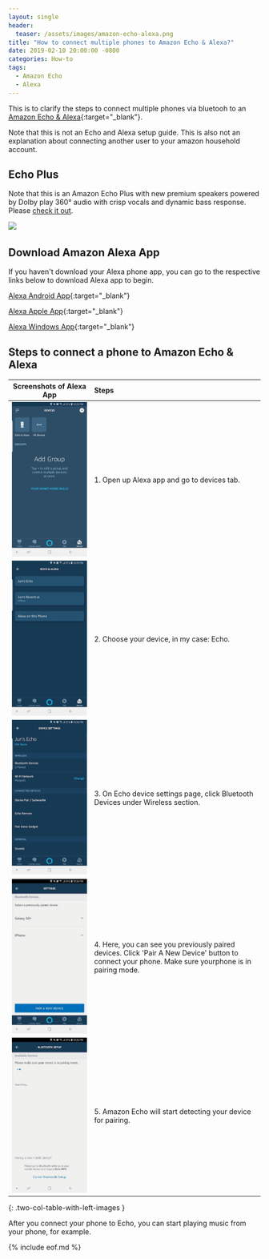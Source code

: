 ```yaml
---
layout: single
header:
  teaser: /assets/images/amazon-echo-alexa.png
title: "How to connect multiple phones to Amazon Echo & Alexa?"
date: 2019-02-10 20:00:00 -0800
categories: How-to
tags:
  - Amazon Echo
  - Alexa
---
```

This is to clarify the steps to connect multiple phones via bluetooh to an [Amazon Echo & Alexa](https://amzn.to/2VJmF4O){:target="_blank"}.

Note that this is not an Echo and Alexa setup guide. This is also not an explanation about connecting another user to your amazon household account.

## Echo Plus
Note that this is an Amazon Echo Plus with new premium speakers powered by Dolby play 360° audio with crisp vocals and dynamic bass response. Please <a target="_blank" href="https://amzn.to/2lsZD5y">check it out</a>.  

<a target="_blank" href="https://www.amazon.ca/gp/product/B0794VRH3Q/ref=as_li_tl?ie=UTF8&camp=15121&creative=330641&creativeASIN=B0794VRH3Q&linkCode=as2&tag=jun7110a-20&linkId=3e8564600fd058e70720c646777ae2bd"><img border="0" src="//ws-na.amazon-adsystem.com/widgets/q?_encoding=UTF8&MarketPlace=CA&ASIN=B0794VRH3Q&ServiceVersion=20070822&ID=AsinImage&WS=1&Format=_SL250_&tag=jun7110a-20" ></a><img src="//ir-ca.amazon-adsystem.com/e/ir?t=jun7110a-20&l=am2&o=15&a=B0794VRH3Q" width="1" height="1" border="0" alt="" style="border:none !important; margin:0px !important;" />

## Download Amazon Alexa App
If you haven't download your Alexa phone app, you can go to the respective links below to download Alexa app to begin.

[Alexa Android App](https://play.google.com/store/apps/details?id=com.amazon.dee.app){:target="_blank"}

[Alexa Apple App](https://itunes.apple.com/us/app/amazon-alexa/id944011620){:target="_blank"}

[Alexa Windows App](https://www.microsoft.com/en-ca/p/alexa/9n12z3cctcnz){:target="_blank"}

## Steps to connect a phone to Amazon Echo & Alexa

| Screenshots of Alexa App | Steps | 
|---|:---|
| ![Screenshot of Alexa App Devices](/assets/images/alexa-app-devices-2019-02-09.jpeg) | 1. Open up Alexa app and go to devices tab.| 
| ![Screenshot of Alexa App Echo Alexa](/assets/images/alexa-app-echo-alexa-2019-02-09.jpeg) | 2. Choose your device, in my case: Echo. | 
| ![Screenshot of Alexa App Device Settings](/assets/images/alexa-app-device-settings-2019-02-09.jpeg) | 3. On Echo device settings page, click Bluetooth Devices under Wireless section.  | 
| ![Screenshot of Alexa App Settings Bluetooth Devices](/assets/images/alexa-app-settings-bluetooth-devices-2019-02-09.jpeg) | 4. Here, you can see you previously paired devices. Click 'Pair A New Device' button to connect your phone. Make sure yourphone is in pairing mode.  | 
| ![Screenshot of Alexa App Bluetooth Pairing devices](/assets/images/alexa-app-bluetooth-settings-pairing-devices-2019-02-09.jpeg) | 5. Amazon Echo will start detecting your device for pairing.  | 
{: .two-col-table-with-left-images }

After you connect your phone to Echo, you can start playing music from your phone, for example.

{% include eof.md %}